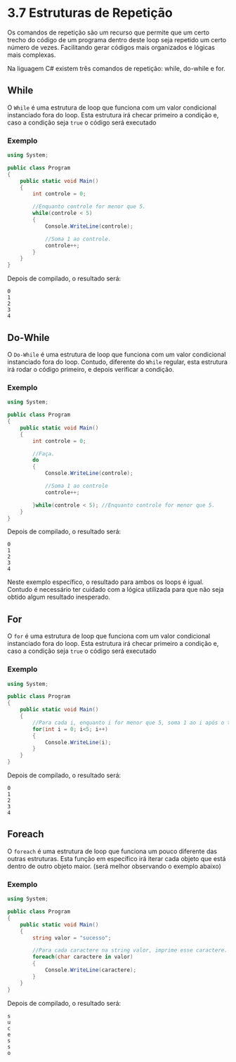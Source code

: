 # 3.7 Estruturas de Repetição

Os comandos de repetição são um recurso que permite que um certo trecho do código de um programa dentro deste loop seja repetido um certo número de vezes.
Facilitando gerar códigos mais organizados e lógicas mais complexas.

Na liguagem C# existem três comandos de repetição: while, do-while e for.

## While

O `While` é uma estrutura de loop que funciona com um valor condicional instanciado fora do loop.
Esta estrutura irá checar primeiro a condição e, caso a condição seja `true` o código será executado

### Exemplo

```cs
using System;

public class Program
{
    public static void Main()
    {
        int controle = 0;

        //Enquanto controle for menor que 5.
        while(controle < 5)
        {
            Console.WriteLine(controle);

            //Soma 1 ao controle.
            controle++;
        }
    }
}
```

Depois de compilado, o resultado será:

```
0
1
2
3
4
```

## Do-While

O `Do-While` é uma estrutura de loop que funciona com um valor condicional instanciado fora do loop.
Contudo, diferente do `While` regular, esta estrutura irá rodar o código primeiro, e depois verificar a condição.

### Exemplo

```cs
using System;

public class Program
{
    public static void Main()
    {
        int controle = 0;

        //Faça.
        do
        {
            Console.WriteLine(controle);

            //Soma 1 ao controle
            controle++;

        }while(controle < 5); //Enquanto controle for menor que 5.
    }
}
```

Depois de compilado, o resultado será:

```
0
1
2
3
4
```

Neste exemplo específico, o resultado para ambos os loops é igual. Contudo é necessário ter cuidado com a lógica utilizada para que não seja obtido algum resultado inesperado.

## For

O `for` é uma estrutura de loop que funciona com um valor condicional instanciado fora do loop.
Esta estrutura irá checar primeiro a condição e, caso a condição seja `true` o código será executado

### Exemplo

```cs
using System;

public class Program
{
    public static void Main()
    {
        //Para cada i, enquanto i for menor que 5, soma 1 ao i após o término do primeiro passo.
        for(int i = 0; i<5; i++)
        {
            Console.WriteLine(i);
        }
    }
}
```

Depois de compilado, o resultado será:

```
0
1
2
3
4
```

## Foreach

O `foreach` é uma estrutura de loop que funciona um pouco diferente das outras estruturas.
Esta função em específico irá iterar cada objeto que está dentro de outro objeto maior. (será melhor observando o exemplo abaixo)

### Exemplo

```cs
using System;

public class Program
{
    public static void Main()
    {
        string valor = "sucesso";

        //Para cada caractere na string valor, imprime esse caractere.
        foreach(char caractere in valor)
        {
            Console.WriteLine(caractere);
        }
    }
}
```

Depois de compilado, o resultado será:

```
s
u
c
e
s
s
o
```
